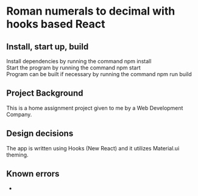 # Roman numerals to decimal with hooks based React

## Install, start up, build

Install dependencies by running the command npm install<br />
Start the program by running the command npm start<br />
Program can be built if necessary by running the command npm run build

## Project Background

This is a home assignment project given to me by a Web Development Company.<br />

## Design decisions

The app is written using Hooks (New React) and it utilizes Material.ui theming.

## Known errors

-
